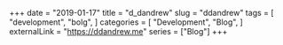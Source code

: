 +++
date = "2019-01-17"
title = "d_dandrew"
slug = "ddandrew"
tags = [
    "development",
    "bolg",
]
categories = [
    "Development",
    "Blog",
]
externalLink = "https://ddandrew.me"
series = ["Blog"]
+++
